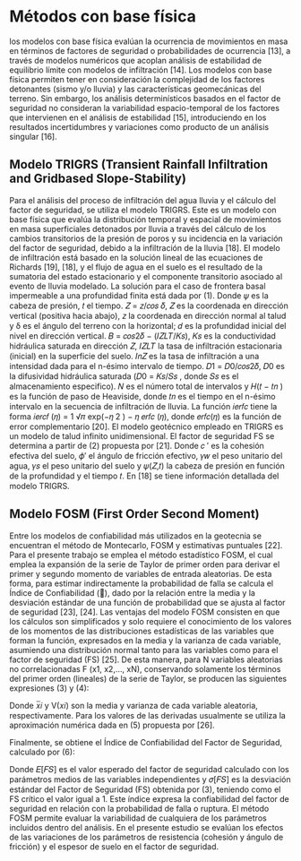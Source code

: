 # Métodos con base física

 los modelos 
con base física evalúan la ocurrencia de 
movimientos en masa en términos de 
factores de seguridad o probabilidades de 
ocurrencia [13], a través de modelos 
numéricos que acoplan análisis de 
estabilidad de equilibrio límite con modelos 
de infiltración [14]. Los modelos con base 
física permiten tener en consideración la 
complejidad de los factores detonantes 
(sismo y/o lluvia) y las características 
geomecánicas del terreno. Sin embargo, los 
análisis determinísticos basados en el 
factor de seguridad no consideran la 
variabilidad espacio-temporal de los
factores que intervienen en el análisis de 
estabilidad [15], introduciendo en los 
resultados incertidumbres y variaciones 
como producto de un análisis singular [16]. 

## Modelo TRIGRS (Transient Rainfall Infiltration and Gridbased Slope-Stability)

Para el análisis del proceso de infiltración del agua lluvia y el cálculo del factor 
de seguridad, se utiliza el modelo TRIGRS. 
Este es un modelo con base física que evalúa la distribución temporal y espacial de 
movimientos en masa superficiales detonados por lluvia a través del cálculo de los 
cambios transitorios de la presión de poros 
y su incidencia en la variación del factor de 
seguridad, debido a la infiltración de la 
lluvia [18]. El modelo de infiltración está 
basado en la solución lineal de las ecuaciones de Richards [19], [18], y el flujo de 
agua en el suelo es el resultado de la sumatoria del estado estacionario y el componente transitorio asociado al evento de 
lluvia modelado. La solución para el caso
de frontera basal impermeable a una profundidad finita está dada por (1).
Donde 𝜓 es la cabeza de presión, 𝑡 el 
tiempo. 𝑍 = 𝑧/𝑐𝑜𝑠 𝛿, 𝑍 es la coordenada en 
dirección vertical (positiva hacia abajo), 𝑧
la coordenada en dirección normal al talud 
y δ es el ángulo del terreno con la horizontal; 𝑑 es la profundidad inicial del nivel en 
dirección vertical. 𝐵 = 𝑐𝑜𝑠2𝛿 − (𝐼𝑍𝐿𝑇/𝐾𝑠), 𝐾𝑠
es la conductividad hidráulica saturada en 
dirección 𝑍, 𝐼𝑍𝐿𝑇 la tasa de infiltración estacionaria (inicial) en la superficie del suelo. 
𝐼𝑛𝑍 es la tasa de infiltración a una intensidad dada para el n-ésimo intervalo de 
tiempo. 𝐷1 = 𝐷0/𝑐𝑜𝑠2𝛿, 𝐷0 es la difusividad 
hidráulica saturada (𝐷0 = 𝐾𝑠/𝑆𝑠
, donde 𝑆𝑠
es el almacenamiento especifico). 𝑁 es el 
número total de intervalos y 𝐻(𝑡 − 𝑡𝑛
) es la 
función de paso de Heaviside, donde 𝑡𝑛 es 
el tiempo en el n-ésimo intervalo en la 
secuencia de infiltración de lluvia. La función 𝑖𝑒𝑟𝑓𝑐 tiene la forma 𝑖𝑒𝑟𝑐𝑓 (𝜂) =
1
√𝜋
exp(−𝜂
2
) − 𝜂 𝑒𝑟𝑓𝑐 (𝜂), donde 𝑒𝑟𝑓𝑐(𝜂) es 
la función de error complementario [20].
El modelo geotécnico empleado en 
TRIGRS es un modelo de talud infinito 
unidimensional. El factor de seguridad FS 
se determina a partir de (2) propuesta por 
[21].
Donde 𝑐
′ es la cohesión efectiva del suelo, 𝜙′ el ángulo de fricción efectivo, 𝛾𝑤 el 
peso unitario del agua, 𝛾𝑠 el peso unitario 
del suelo y 𝜓(𝑍,𝑡) la cabeza de presión en 
función de la profundidad y el tiempo 𝑡. En 
[18] se tiene información detallada del 
modelo TRIGRS.

## Modelo FOSM (First Order Second Moment)

Entre los modelos de confiabilidad más 
utilizados en la geotecnia se encuentran el 
método de Montecarlo, FOSM y estimativas puntuales [22]. Para el presente trabajo se emplea el método estadístico FOSM, 
el cual emplea la expansión de la serie de 
Taylor de primer orden para derivar el 
primer y segundo momento de variables de 
entrada aleatorias. De esta forma, para 
estimar indirectamente la probabilidad de 
falla se calcula el Índice de Confiabilidad 
(), dado por la relación entre la media y la 
desviación estándar de una función de 
probabilidad que se ajusta al factor de 
seguridad [23], [24]. 
Las ventajas del modelo FOSM consisten en que los cálculos son simplificados y 
solo requiere el conocimiento de los valores 
de los momentos de las distribuciones estadísticas de las variables que forman la 
función, expresados en la media y la varianza de cada variable, asumiendo una 
distribución normal tanto para las variables como para el factor de seguridad (FS) 
[25]. De esta manera, para N variables 
aleatorias no correlacionadas F (x1, x2,…, 
xN), conservando solamente los términos 
del primer orden (lineales) de la serie de 
Taylor, se producen las siguientes expresiones (3) y (4):

Donde 𝑥̅𝑖 y V(𝑥𝑖) son la media y varianza de cada variable aleatoria, respectivamente. Para los valores de las derivadas 
usualmente se utiliza la aproximación 
numérica dada en (5) propuesta por [26].

Finalmente, se obtiene el Índice de Confiabilidad del Factor de Seguridad, calculado por (6):

Donde 𝐸[𝐹𝑆] es el valor esperado del 
factor de seguridad calculado con los parámetros medios de las variables independientes y 𝜎[𝐹𝑆] es la desviación estándar 
del Factor de Seguridad (FS) obtenida por 
(3), teniendo como el FS crítico el valor 
igual a 1. Este índice expresa la confiabilidad del factor de seguridad en relación con 
la probabilidad de falla o ruptura.
El método FOSM permite evaluar la 
variabilidad de cualquiera de los parámetros incluidos dentro del análisis. En el 
presente estudio se evalúan los efectos de 
las variaciones de los parámetros de resistencia (cohesión y ángulo de fricción) y el 
espesor de suelo en el factor de seguridad.

